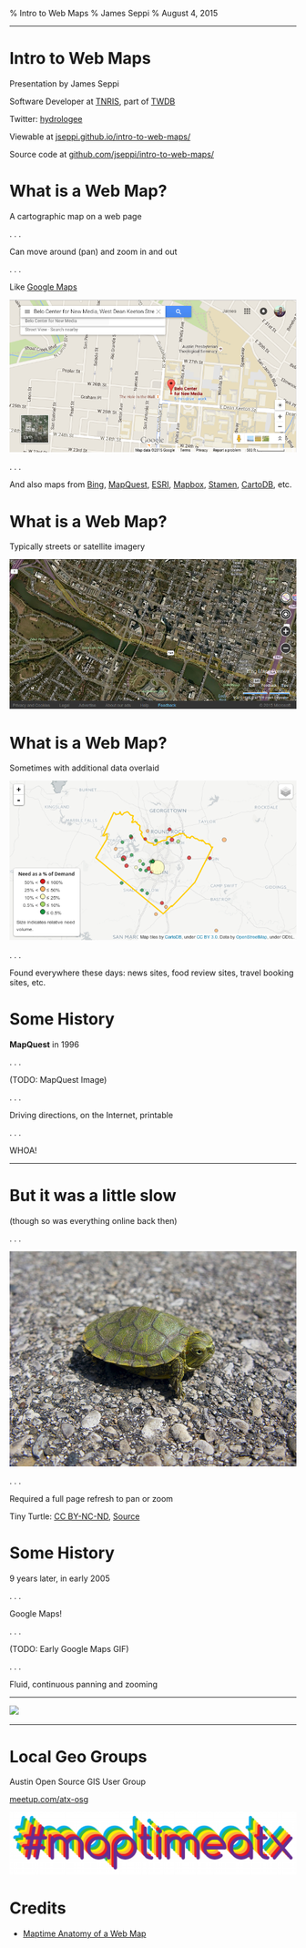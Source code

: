 % Intro to Web Maps
% James Seppi
% August 4, 2015

-------------------------------------------------

# Intro to Web Maps

Presentation by James Seppi

Software Developer at [TNRIS](http://tnris.org), part of [TWDB](http://www.twdb.texas.gov)

Twitter: [hydrologee](http://twitter.com/hydrologee)

Viewable at [jseppi.github.io/intro-to-web-maps/](http://jseppi.github.io/intro-to-web-maps/)

Source code at [github.com/jseppi/intro-to-web-maps/](https://github.com/jseppi/intro-to-web-maps/)

# What is a Web Map?

A cartographic map on a web page

. . .

Can move around (pan) and zoom in and out

. . .

Like [Google Maps](https://www.google.com/maps)

![](img/google-maps.png)

. . .

And also maps from [Bing](https://www.bing.com/maps/), [MapQuest](http://mapquest.com), [ESRI](http://www.arcgis.com/home/webmap/viewer.html?useExisting=1), [Mapbox](http://mapbox.com), [Stamen](http://maps.stamen.com/#terrain/12/37.7706/-122.3782), [CartoDB](https://cartodb.com/), etc. 

# What is a Web Map?

Typically streets or satellite imagery

![](img/bing-satellite.png)

# What is a Web Map?

Sometimes with additional data overlaid

![](img/iswp-needs.png)

. . .

Found everywhere these days: news sites, food review sites, travel booking sites, etc.

# Some History

**MapQuest** in 1996

. . .

(TODO: MapQuest Image)

. . .

Driving directions, on the Internet, printable

. . .

<span class="larger">WHOA!</span>

----------------------

# But it was a little slow

(though so was everything online back then)

. . .

![](img/turtle.jpg)

. . .

Required a full page refresh to pan or zoom

<div class="attr">Tiny Turtle: <a href="https://creativecommons.org/licenses/by-nc-nd/2.0/">CC BY-NC-ND</a>, <a href="https://www.flickr.com/photos/angelskiss31/2472924279/in/photolist-4Lwoev-4TtUqF-ej1p5c-9QVYJB-8B26At-9HKwZ3-rFtkZG-eaLgPs-GhBE4-6vYZp7-71C2A1-9xgbxG-9XPdm-6bqCZa-7Nvxw1-7NryV6-7NvxuG-7NvxrW-8MafHa-6ToUFF-3YKG8-LNtRp-LB2z2-7GJ8B-6niyEU-bug2ir-bie9k2-8nKry-61aWfe-4Q4vnQ-6tDL2L-bTSsNK-7TBreS-49WKWA-54sPet-dFMMHy-aFhfhD-4gRfAc-aFhffM-5L6RAA-5JKQdj-PM62L-5JKQ7o-5JKQad-37qLkZ-efBnyK-83oh7Z-f4ZvM6-oj3orM-7gAnPv">Source</a></div>

# Some History

9 years later, in early 2005

. . .

<span class="larger">Google Maps!</span>

. . .

(TODO: Early Google Maps GIF)

. . .

Fluid, continuous panning and zooming

---------------------

<div class="big-image"><img src="img/tim-and-eric-mind-blown.gif"></img></div>

---------------------


# Local Geo Groups

Austin Open Source GIS User Group

[meetup.com/atx-osg](http://www.meetup.com/atx-osg)

![[meetup.com/MaptimeATX](http://www.meetup.com/MaptimeATX)](img/maptimeatx.png)

# Credits

* [Maptime Anatomy of a Web Map](http://maptime.io/anatomy-of-a-web-map/)